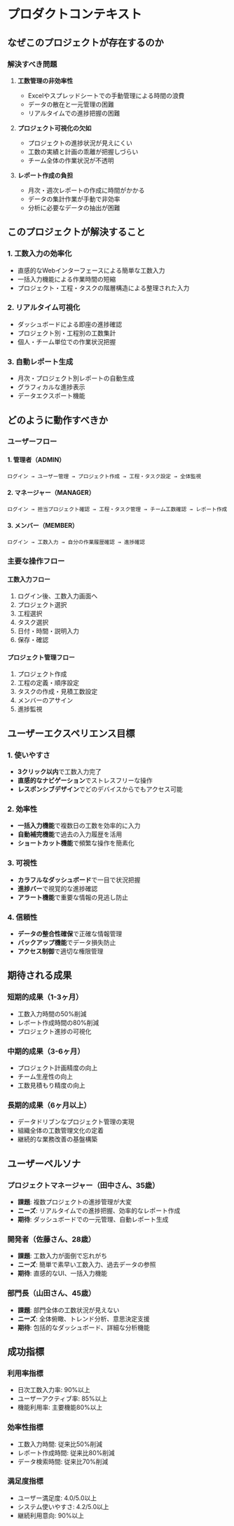# プロダクトコンテキスト

## なぜこのプロジェクトが存在するのか

### 解決すべき問題
1. **工数管理の非効率性**
   - Excelやスプレッドシートでの手動管理による時間の浪費
   - データの散在と一元管理の困難
   - リアルタイムでの進捗把握の困難

2. **プロジェクト可視化の欠如**
   - プロジェクトの進捗状況が見えにくい
   - 工数の実績と計画の乖離が把握しづらい
   - チーム全体の作業状況が不透明

3. **レポート作成の負担**
   - 月次・週次レポートの作成に時間がかかる
   - データの集計作業が手動で非効率
   - 分析に必要なデータの抽出が困難

## このプロジェクトが解決すること

### 1. 工数入力の効率化
- 直感的なWebインターフェースによる簡単な工数入力
- 一括入力機能による作業時間の短縮
- プロジェクト・工程・タスクの階層構造による整理された入力

### 2. リアルタイム可視化
- ダッシュボードによる即座の進捗確認
- プロジェクト別・工程別の工数集計
- 個人・チーム単位での作業状況把握

### 3. 自動レポート生成
- 月次・プロジェクト別レポートの自動生成
- グラフィカルな進捗表示
- データエクスポート機能

## どのように動作すべきか

### ユーザーフロー

#### 1. 管理者（ADMIN）
```
ログイン → ユーザー管理 → プロジェクト作成 → 工程・タスク設定 → 全体監視
```

#### 2. マネージャー（MANAGER）
```
ログイン → 担当プロジェクト確認 → 工程・タスク管理 → チーム工数確認 → レポート作成
```

#### 3. メンバー（MEMBER）
```
ログイン → 工数入力 → 自分の作業履歴確認 → 進捗確認
```

### 主要な操作フロー

#### 工数入力フロー
1. ログイン後、工数入力画面へ
2. プロジェクト選択
3. 工程選択
4. タスク選択
5. 日付・時間・説明入力
6. 保存・確認

#### プロジェクト管理フロー
1. プロジェクト作成
2. 工程の定義・順序設定
3. タスクの作成・見積工数設定
4. メンバーのアサイン
5. 進捗監視

## ユーザーエクスペリエンス目標

### 1. 使いやすさ
- **3クリック以内**で工数入力完了
- **直感的なナビゲーション**でストレスフリーな操作
- **レスポンシブデザイン**でどのデバイスからでもアクセス可能

### 2. 効率性
- **一括入力機能**で複数日の工数を効率的に入力
- **自動補完機能**で過去の入力履歴を活用
- **ショートカット機能**で頻繁な操作を簡素化

### 3. 可視性
- **カラフルなダッシュボード**で一目で状況把握
- **進捗バー**で視覚的な進捗確認
- **アラート機能**で重要な情報の見逃し防止

### 4. 信頼性
- **データの整合性確保**で正確な情報管理
- **バックアップ機能**でデータ損失防止
- **アクセス制御**で適切な権限管理

## 期待される成果

### 短期的成果（1-3ヶ月）
- 工数入力時間の50%削減
- レポート作成時間の80%削減
- プロジェクト進捗の可視化

### 中期的成果（3-6ヶ月）
- プロジェクト計画精度の向上
- チーム生産性の向上
- 工数見積もり精度の向上

### 長期的成果（6ヶ月以上）
- データドリブンなプロジェクト管理の実現
- 組織全体の工数管理文化の定着
- 継続的な業務改善の基盤構築

## ユーザーペルソナ

### プロジェクトマネージャー（田中さん、35歳）
- **課題**: 複数プロジェクトの進捗管理が大変
- **ニーズ**: リアルタイムでの進捗把握、効率的なレポート作成
- **期待**: ダッシュボードでの一元管理、自動レポート生成

### 開発者（佐藤さん、28歳）
- **課題**: 工数入力が面倒で忘れがち
- **ニーズ**: 簡単で素早い工数入力、過去データの参照
- **期待**: 直感的なUI、一括入力機能

### 部門長（山田さん、45歳）
- **課題**: 部門全体の工数状況が見えない
- **ニーズ**: 全体俯瞰、トレンド分析、意思決定支援
- **期待**: 包括的なダッシュボード、詳細な分析機能

## 成功指標

### 利用率指標
- 日次工数入力率: 90%以上
- ユーザーアクティブ率: 85%以上
- 機能利用率: 主要機能80%以上

### 効率性指標
- 工数入力時間: 従来比50%削減
- レポート作成時間: 従来比80%削減
- データ検索時間: 従来比70%削減

### 満足度指標
- ユーザー満足度: 4.0/5.0以上
- システム使いやすさ: 4.2/5.0以上
- 継続利用意向: 90%以上
